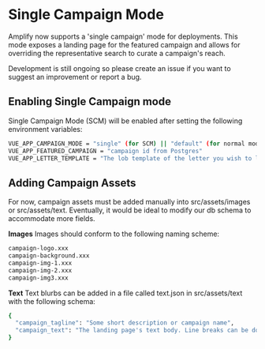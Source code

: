 # Single Campaign Mode

Amplify now supports a 'single campaign' mode for deployments. This mode exposes a landing page for the featured campaign and allows for overriding the representative search to curate a campaign's reach.

Development is still ongoing so please create an issue if you want to suggest an improvement or report a bug.

## Enabling Single Campaign mode
Single Campaign Mode (SCM) will be enabled after setting the following environment variables:
```bash
VUE_APP_CAMPAIGN_MODE = "single" (for SCM) || "default" (for normal mode)
VUE_APP_FEATURED_CAMPAIGN = "campaign id from Postgres"
VUE_APP_LETTER_TEMPLATE = "The lob template of the letter you wish to load"
```

## Adding Campaign Assets
For now, campaign assets must be added manually into src/assets/images or src/assets/text. Eventually, it would be ideal to modify our db schema to accommodate more fields.

**Images**
Images should conform to the following naming scheme:
```bash
campaign-logo.xxx
campaign-background.xxx
campaign-img-1.xxx
campaign-img-2.xxx
campaign-img3.xxx
```

**Text**
Text blurbs can be added in a file called text.json in src/assets/text with the following schema:
```bash
{
  "campaign_tagline": "Some short description or campaign name",
  "campaign_text": "The landing page's text body. Line breaks can be done with '\n'. The page's CSS will take care of making them work."
}
```